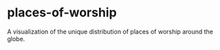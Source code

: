 places-of-worship
=================

A visualization of the unique distribution of places of worship around the globe.
